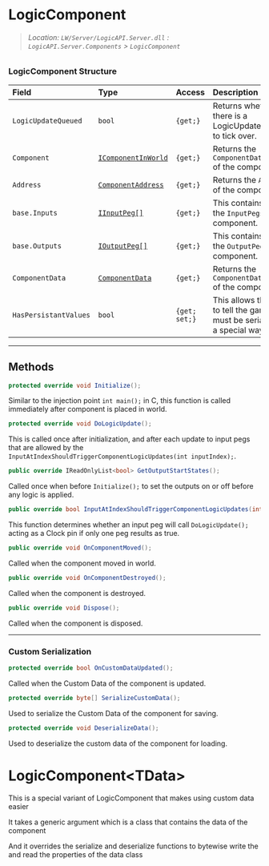# LogicComponent
> ###### Location: `LW/Server/LogicAPI.Server.dll` : `LogicAPI.Server.Components` > `LogicComponent`

### LogicComponent Structure
|         Field         |                       Type                       |    Access     |                                     Description                                      |
| :-------------------- | :----------------------------------------------- | :------------ | :----------------------------------------------------------------------------------- |
| `LogicUpdateQueued`   | `bool`                                           | `{get;}`      | Returns whether there is a LogicUpdate waiting to tick over.                         |
| `Component`           | [`IComponentInWorld`](./CS-IComponentInWorld.md) | `{get;}`      | Returns the `ComponentDataManager` of the component.                                 |
| `Address`             | [`ComponentAddress`](./CS-ComponentAddress.md)   | `{get;}`      | Returns the `Address` of the component.                                              |
| `base.Inputs`         | [`IInputPeg[]`](./CS-IInputPeg.md)               | `{get;}`      | This contains a list of the `InputPegs` of the component.                            |
| `base.Outputs`        | [`IOutputPeg[]`](./CS-IOutputPeg.md)             | `{get;}`      | This contains a list of the `OutputPegs` of the component.                           |
| `ComponentData`       | [`ComponentData`](./CS-ComponentData.md)         | `{get;}`      | Returns the `ComponentDataManager` of the component.                                 |
| `HasPersistantValues` | `bool`                                           | `{get; set;}` | This allows the script to tell the game that it must be serialized in a special way. |
---
## Methods
```cs
protected override void Initialize();
```
Similar to the injection point `int main();` in C, this function is called immediately after component is placed in world.
&nbsp;
```cs
protected override void DoLogicUpdate();
```
This is called once after initialization, and after each update to input pegs that are allowed by the `InputAtIndexShouldTriggerComponentLogicUpdates(int inputIndex);`.
&nbsp;
```cs
public override IReadOnlyList<bool> GetOutputStartStates();
```
Called once when before `Initialize();` to set the outputs on or off before any logic is applied.
&nbsp;
```cs
public override bool InputAtIndexShouldTriggerComponentLogicUpdates(int inputIndex);
```
This function determines whether an input peg will call `DoLogicUpdate();` acting as a Clock pin if only one peg results as true.
&nbsp;
```cs
public override void OnComponentMoved();
```
Called when the component moved in world.
&nbsp;
```cs
public override void OnComponentDestroyed();
```
Called when the component is destroyed.
&nbsp;
```cs
public override void Dispose();
```
Called when the component is disposed.
___
### Custom Serialization
```cs
protected override bool OnCustomDataUpdated();
```
Called when the Custom Data of the component is updated.
&nbsp;
```cs
protected override byte[] SerializeCustomData();
```
Used to serialize the Custom Data of the component for saving.
&nbsp;
```cs
protected override void DeserializeData();
```
Used to deserialize the custom data of the component for loading.

# LogicComponent\<TData\>
This is a special variant of LogicComponent that makes using custom data easier
  
It takes a generic argument which is a class that contains the data of the component
  
And it overrides the serialize and deserialize functions to bytewise write the and read the properties of the data class
